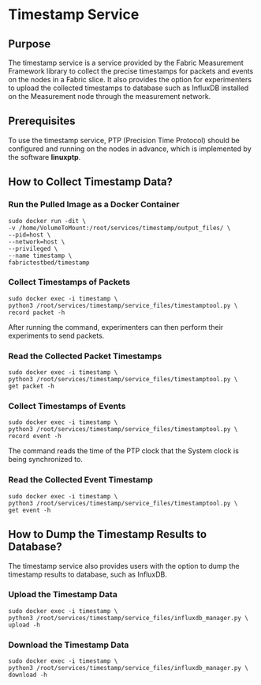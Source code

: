 # Timestamp Service

## Purpose
The timestamp service is a service provided by the Fabric Measurement Framework library to collect the precise timestamps for packets and events on the nodes in a Fabric slice. It also provides the option for experimenters to upload the collected timestamps to database such as InfluxDB installed on the Measurement node through the measurement network.  


## Prerequisites
To use the timestamp service, PTP (Precision Time Protocol) should be configured and running on the nodes in advance, which is implemented by the software **linuxptp**.  



## How to Collect Timestamp Data?

### Run the Pulled Image as a Docker Container

```
sudo docker run -dit \
-v /home/VolumeToMount:/root/services/timestamp/output_files/ \
--pid=host \
--network=host \
--privileged \
--name timestamp \
fabrictestbed/timestamp
```

### Collect Timestamps of Packets

```
sudo docker exec -i timestamp \
python3 /root/services/timestamp/service_files/timestamptool.py \
record packet -h
```
After running the command, experimenters can then perform their experiments to send packets.


### Read the Collected Packet Timestamps

```
sudo docker exec -i timestamp \
python3 /root/services/timestamp/service_files/timestamptool.py \
get packet -h
```

### Collect Timestamps of Events

```
sudo docker exec -i timestamp \
python3 /root/services/timestamp/service_files/timestamptool.py \
record event -h
```
The command reads the time of the PTP clock that the System clock is being synchronized to. 

### Read the Collected Event Timestamp

```
sudo docker exec -i timestamp \
python3 /root/services/timestamp/service_files/timestamptool.py \
get event -h
```

## How to Dump the Timestamp Results to Database?

The timestamp service also provides users with the option to dump the timestamp results to database, such as InfluxDB. 

### Upload the Timestamp Data 

```
sudo docker exec -i timestamp \
python3 /root/services/timestamp/service_files/influxdb_manager.py \
upload -h
```

### Download the Timestamp Data

```
sudo docker exec -i timestamp \
python3 /root/services/timestamp/service_files/influxdb_manager.py \
download -h
```
